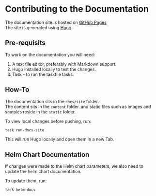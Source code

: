 # Contributing to the Documentation

The documentation site is hosted on [GitHub Pages](https://pages.github.com)  
The site is generated using [Hugo](https://gohugo.io)  

## Pre-requisits

To work on the documentation you will need:

1. A text file editor, preferably with Markdown support.
1. Hugo installed locally to test the changes.
1. Task - to run the taskfile tasks.

## How-To

The documentation sits in the `docs/site` folder.  
The content sits in the `content` folder.
and static files such as images and samples reside in the `static` folder.  

To view local changes before pushing, run:

```bash
task run-docs-site
```

This will run Hugo locally and open them in a new Tab.

## Helm Chart Documentation

If changes were made to the Helm chart parameters, we also need to update the helm chart documentation.

To update them, run:

```bash
task helm-docs
```
